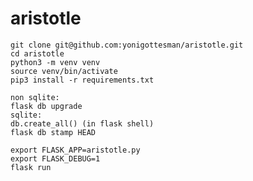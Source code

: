 # aristotle
    git clone git@github.com:yonigottesman/aristotle.git
    cd aristotle
    python3 -m venv venv
    source venv/bin/activate
    pip3 install -r requirements.txt
    
    non sqlite:
    flask db upgrade 
    sqlite:
    db.create_all() (in flask shell)
    flask db stamp HEAD

    export FLASK_APP=aristotle.py
    export FLASK_DEBUG=1
    flask run
